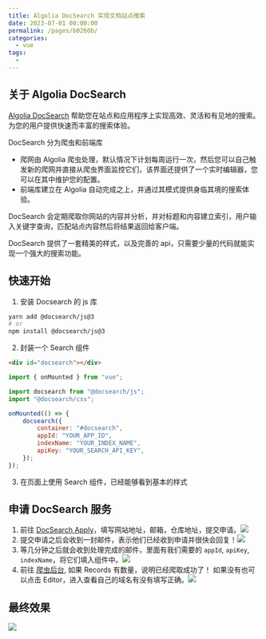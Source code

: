 ```yaml
---
title: Algolia DocSearch 实现文档站点搜索
date: 2023-07-01 00:00:00
permalink: /pages/b0260b/
categories: 
  - vue
tags: 
  - 
---
```


## 关于 Algolia DocSearch

[Algolia DocSearch](https://docsearch.algolia.com/) 帮助您在站点和应用程序上实现高效、灵活和有见地的搜索。为您的用户提供快速而丰富的搜索体验。

DocSearch 分为爬虫和前端库

- 爬网由 Algolia 爬虫处理，默认情况下计划每周运行一次，然后您可以自己触发新的爬网并直接从爬虫界面监控它们，该界面还提供了一个实时编辑器，您可以在其中维护您的配置。
- 前端库建立在 Algolia 自动完成之上，并通过其模式提供身临其境的搜索体验。

DocSearch 会定期爬取你网站的内容并分析，并对标题和内容建立索引，用户输入关键字查询，匹配站点内容然后将结果返回给客户端。

DocSearch 提供了一套精美的样式，以及完善的 api，只需要少量的代码就能实现一个强大的搜索功能。

## 快速开始

1. 安装 Docsearch 的 js 库

```bash
yarn add @docsearch/js@3
# or
npm install @docsearch/js@3
```

2. 封装一个 Search 组件

```html
<div id="docsearch"></div>
```

```js
import { onMounted } from "vue";

import docsearch from "@docsearch/js";
import "@docsearch/css";

onMounted(() => {
	docsearch({
		container: "#docsearch",
		appId: "YOUR_APP_ID",
		indexName: "YOUR_INDEX_NAME",
		apiKey: "YOUR_SEARCH_API_KEY",
	});
});
```

3. 在页面上使用 Search 组件，已经能够看到基本的样式

## 申请 DocSearch 服务

1. 前往 [DocSearch Apply](https://docsearch.algolia.com/apply)，填写网站地址，邮箱，仓库地址，提交申请。![](/images/algolia_1.webp)
2. 提交申请之后会收到一封邮件，表示他们已经收到申请并很快会回复！![](/images/algolia_2.webp)
3. 等几分钟之后就会收到处理完成的邮件，里面有我们需要的 `appId`, `apiKey`, `indexName`，将它们填入组件中。![](/images/algolia_3.webp)
4. 前往 [爬虫后台](https://crawler.algolia.com/admin), 如果 Records 有数量，说明已经爬取成功了！
   如果没有也可以点击 Editor，进入查看自己的域名有没有填写正确。![](/images/algolia_4.webp)

## 最终效果

![](/images/algolia_5.webp)
